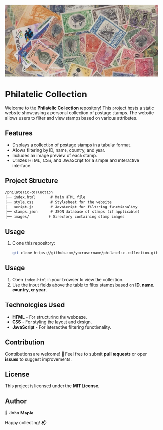 ![Alt Text](https://github.com/arcesoftware/filatelia/blob/main/images/stamps.JPG?raw=true)

# Philatelic Collection

Welcome to the **Philatelic Collection** repository! This project hosts a static website showcasing a personal collection of postage stamps. The website allows users to filter and view stamps based on various attributes.

## Features
- Displays a collection of postage stamps in a tabular format.
- Allows filtering by ID, name, country, and year.
- Includes an image preview of each stamp.
- Utilizes HTML, CSS, and JavaScript for a simple and interactive interface.

## Project Structure

```plaintext
/philatelic-collection
│── index.html       # Main HTML file
│── style.css        # Stylesheet for the website
│── script.js        # JavaScript for filtering functionality
│── stamps.json      # JSON database of stamps (if applicable)
│── images/         # Directory containing stamp images
```

## Usage

1. Clone this repository:  
   ```sh
   git clone https://github.com/yourusername/philatelic-collection.git


## Usage  

1. Open `index.html` in your browser to view the collection.  
2. Use the input fields above the table to filter stamps based on **ID, name, country, or year**.

## Technologies Used  

- **HTML** - For structuring the webpage.  
- **CSS** - For styling the layout and design.  
- **JavaScript** - For interactive filtering functionality.  

## Contribution  

Contributions are welcome! 🎉 Feel free to submit **pull requests** or open **issues** to suggest improvements.

## License  

This project is licensed under the **MIT License**.  

## Author  

👤 **John Maple**  

Happy collecting! 📬
